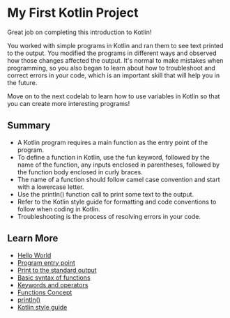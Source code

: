 # My First Kotlin Project

Great job on completing this introduction to Kotlin!

You worked with simple programs in Kotlin and ran them to see text printed to the output. You modified the programs in different ways and observed how those changes affected the output. It's normal to make mistakes when programming, so you also began to learn about how to troubleshoot and correct errors in your code, which is an important skill that will help you in the future.

Move on to the next codelab to learn how to use variables in Kotlin so that you can create more interesting programs!

## Summary

- A Kotlin program requires a main function as the entry point of the program.
- To define a function in Kotlin, use the fun keyword, followed by the name of the function, any inputs enclosed in parentheses, followed by the function body enclosed in curly braces.
- The name of a function should follow camel case convention and start with a lowercase letter.
- Use the println() function call to print some text to the output.
- Refer to the Kotlin style guide for formatting and code conventions to follow when coding in Kotlin.
- Troubleshooting is the process of resolving errors in your code.

## Learn More

- [Hello World](https://play.kotlinlang.org/byExample/01_introduction/01_Hello%20world)
- [Program entry point](https://kotlinlang.org/docs/basic-syntax.html#program-entry-point)
- [Print to the standard output](https://kotlinlang.org/docs/basic-syntax.html#print-to-the-standard-output)
- [Basic syntax of functions](https://kotlinlang.org/docs/basic-syntax.html#functions)
- [Keywords and operators](https://kotlinlang.org/docs/keyword-reference.html)
- [Functions Concept](https://kotlinlang.org/docs/functions.html)
- [println()](https://kotlinlang.org/api/latest/jvm/stdlib/kotlin.io/println.html)
- [Kotlin style guide](https://developer.android.com/kotlin/style-guide)
